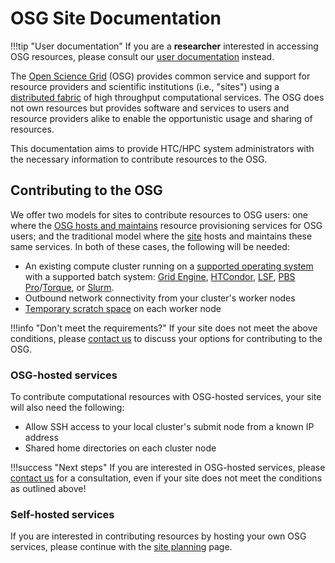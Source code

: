 OSG Site Documentation
======================

!!!tip "User documentation"
    If you are a **researcher** interested in accessing OSG resources, please consult our
    [user documentation](https://support.opensciencegrid.org/support/home) instead.

The [Open Science Grid](https://www.opensciencegrid.org) (OSG) provides common service and support for resource
providers and scientific institutions (i.e., "sites") using a [distributed fabric](https://map.opensciencegrid.org) of
high throughput computational services.
The OSG does not own resources but provides software and services to users and resource providers alike to enable the
opportunistic usage and sharing of resources.

This documentation aims to provide HTC/HPC system administrators with the necessary information to contribute resources
to the OSG.

Contributing to the OSG
-----------------------

We offer two models for sites to contribute resources to OSG users:
one where the [OSG hosts and maintains](#osg-hosted-services) resource provisioning services for OSG users;
and the traditional model where the [site](#self-hosted-services) hosts and maintains these same services.
In both of these cases, the following will be needed:

- An existing compute cluster running on a [supported operating system](./release/supported_platforms.md) with a supported
  batch system:
  [Grid Engine](http://www.univa.com/products/),
  [HTCondor](https://research.cs.wisc.edu/htcondor/),
  [LSF](https://www.ibm.com/us-en/marketplace/hpc-workload-management),
  [PBS Pro](https://www.altair.com/pbs-professional/)/[Torque](https://adaptivecomputing.com/cherry-services/torque-resource-manager/),
  or [Slurm](https://slurm.schedmd.com/).
- Outbound network connectivity from your cluster's worker nodes
- [Temporary scratch space](./worker-node/using-wn.md#for-site-administrators) on each worker node

!!!info "Don't meet the requirements?"
    If your site does not meet the above conditions, please [contact us](mailto:help@opensciencegrid.org) to discuss
    your options for contributing to the OSG.

### OSG-hosted services ###

To contribute computational resources with OSG-hosted services, your site will also need the following:

- Allow SSH access to your local cluster's submit node from a known IP address
- Shared home directories on each cluster node

!!!success "Next steps"
    If you are interested in OSG-hosted services, please [contact us](mailto:help@opensciencegrid.org) for a
    consultation, even if your site does not meet the conditions as outlined above!

### Self-hosted services ###

If you are interested in contributing resources by hosting your own OSG services, please continue with the
[site planning](./site-planning.md) page.
